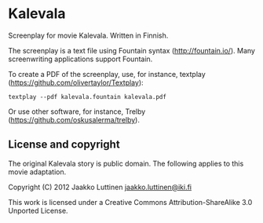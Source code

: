 Kalevala
========

Screenplay for movie Kalevala. Written in Finnish.

The screenplay is a text file using Fountain syntax (http://fountain.io/). Many screenwriting applications support Fountain.

To create a PDF of the screenplay, use, for instance, textplay (https://github.com/olivertaylor/Textplay):

    textplay --pdf kalevala.fountain kalevala.pdf

Or use other software, for instance, Trelby (https://github.com/oskusalerma/trelby).
    
License and copyright
---------------------

The original Kalevala story is public domain. The following applies to this movie adaptation.

Copyright (C) 2012 Jaakko Luttinen <jaakko.luttinen@iki.fi>

This work is licensed under a Creative Commons Attribution-ShareAlike 3.0 Unported License.
